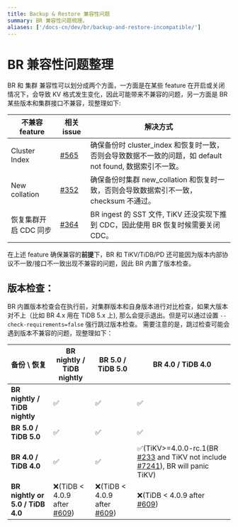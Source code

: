 ```yaml
---
title: Backup & Restore 兼容性问题
summary: BR 兼容性问题梳理。
aliases: ['/docs-cn/dev/br/backup-and-restore-incompatible/']
---
```


# BR 兼容性问题整理

BR 和 集群 兼容性可以划分成两个方面，一方面是在某些 feature 在开启或关闭情况下，会导致 KV 格式发生变化，因此可能带来不兼容的问题，另一方面是 BR 某些版本和集群接口不兼容，现整理如下:

不兼容 feature | 相关 issue | 解决方式
|  ----  | ----  | ----- |
Cluster Index  | [#565](https://github.com/pingcap/br/issues/565)       | 确保备份时 cluster_index 和恢复时一致，否则会导致数据不一致的问题，如 default not found, 数据索引不一致。
New collation  | [#352](https://github.com/pingcap/br/issues/352)       | 确保备份时集群 new_collation 和恢复时一致，否则会导致数据索引不一致，checksum 不通过。
恢复集群开启 CDC 同步 | [#364](https://github.com/pingcap/br/issues/364#issuecomment-646813965) | BR ingest 的 SST 文件, TiKV 还没实现下推到 CDC，因此使用 BR 恢复时候需要关闭 CDC。

在上述 feature 确保兼容的**前提**下，BR 和 TiKV/TiDB/PD 还可能因为版本内部协议不一致/接口不一致出现不兼容的问题，因此 BR 内置了版本检查。
## 版本检查：
BR 内置版本检查会在执行前，对集群版本和自身版本进行对比检查，如果大版本对不上（比如 BR 4.x 用在 TiDB 5.x 上), 那么会提示退出。但是可以通过设置 `--check-requirements=false` 强行跳过版本检查。 
需要注意的是，跳过检查可能会遇到版本不兼容的问题，现整理如下：

| 备份 \ 恢复| BR nightly / TiDB nightly| BR 5.0 / TiDB 5.0| BR 4.0 / TiDB 4.0 |
|  ----  | ----  | ------| ----- |
**BR nightly / TiDB nightly**|✅| ✅ | ✅ |
**BR 5.0 / TiDB 5.0** | ✅ | ✅ | ✅ |
**BR 4.0 / TiDB 4.0** | ✅ | ✅ | ✅(TiKV>=4.0.0-rc.1(BR [#233](https://github.com/pingcap/br/pull/233) and TiKV not include [#7241](https://github.com/tikv/tikv/pull/7241)), BR will panic TiKV) |
**BR nightly or 5.0 / TiDB 4.0** | ❌(TiDB < 4.0.9 after [#609](https://github.com/pingcap/br/issues/609)) | ❌(TiDB < 4.0.9 after [#609](https://github.com/pingcap/br/issues/609)) | ❌(TiDB < 4.0.9 after [#609](https://github.com/pingcap/br/issues/609)) |




